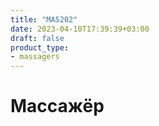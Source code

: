 ```yaml
---
title: "MA5202"
date: 2023-04-10T17:39:39+03:00
draft: false
product_type:
- massagers
---
```


# Массажёр
